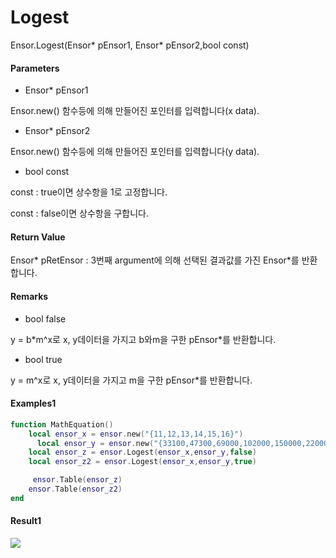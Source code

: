 # Logest

Ensor.Logest\(Ensor\* pEnsor1, Ensor\* pEnsor2,bool const\)

#### Parameters

* Ensor\* pEnsor1

Ensor.new\(\) 함수등에 의해 만들어진 포인터를 입력합니다\(x data\).

* Ensor\* pEnsor2

Ensor.new\(\) 함수등에 의해 만들어진 포인터를 입력합니다\(y data\).

* bool const

const : true이면 상수항을 1로 고정합니다.

const : false이면 상수항을 구합니다.

#### Return Value

Ensor\* pRetEnsor : 3번째 argument에 의해 선택된 결과값를 가진 Ensor\*를 반환합니다.

#### Remarks

* bool false

y = b\*m^x로 x, y데이터을 가지고 b와m을 구한 pEnsor\*를 반환합니다.

* bool true

y = m^x로 x, y데이터을 가지고 m을 구한 pEnsor\*를 반환합니다.

#### Examples1

```lua
function MathEquation()
    local ensor_x = ensor.new("{11,12,13,14,15,16}")
      local ensor_y = ensor.new("{33100,47300,69000,102000,150000,220000}")
    local ensor_z = ensor.Logest(ensor_x,ensor_y,false)
    local ensor_z2 = ensor.Logest(ensor_x,ensor_y,true)

     ensor.Table(ensor_z)
    ensor.Table(ensor_z2)
end
```

#### Result1

![](/StatisticsAPI/LogestResultTable.png)


